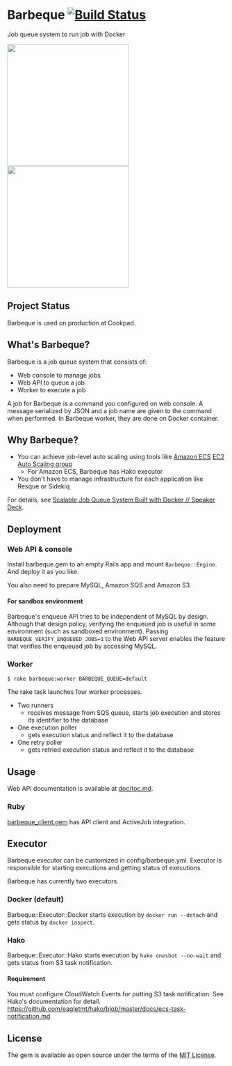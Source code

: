 # Barbeque [![Build Status](https://travis-ci.org/cookpad/barbeque.svg?branch=master)](https://travis-ci.org/cookpad/barbeque)

Job queue system to run job with Docker

<img src="https://raw.githubusercontent.com/cookpad/barbeque/master/doc/images/job_definitions.png" height="280px" />
<img src="https://raw.githubusercontent.com/cookpad/barbeque/master/doc/images/statistics.png" height="280px" />

## Project Status

Barbeque is used on production at Cookpad.

## What's Barbeque?

Barbeque is a job queue system that consists of:

- Web console to manage jobs
- Web API to queue a job
- Worker to execute a job

A job for Barbeque is a command you configured on web console.
A message serialized by JSON and a job name are given to the command when performed.
In Barbeque worker, they are done on Docker container.

## Why Barbeque?

- You can achieve job-level auto scaling using tools like [Amazon ECS](https://aws.amazon.com/ecs/) [EC2 Auto Scaling group](https://aws.amazon.com/autoscaling/)
  - For Amazon ECS, Barbeque has Hako executor
- You don't have to manage infrastructure for each application like Resque or Sidekiq

For details, see [Scalable Job Queue System Built with Docker // Speaker Deck](https://speakerdeck.com/k0kubun/scalable-job-queue-system-built-with-docker).

## Deployment

### Web API & console

Install barbeque.gem to an empty Rails app and mount `Barbeque::Engine`.
And deploy it as you like.

You also need to prepare MySQL, Amazon SQS and Amazon S3.

#### For sandbox environment
Barbeque's enqueue API tries to be independent of MySQL by design.
Although that design policy, verifying the enqueued job is useful in some environment (such as sandboxed environment).
Passing `BARBEQUE_VERIFY_ENQUEUED_JOBS=1` to the Web API server enables the feature that verifies the enqueued job by accessing MySQL.

### Worker

```bash
$ rake barbeque:worker BARBEQUE_QUEUE=default
```

The rake task launches four worker processes.

- Two runners
  - receives message from SQS queue, starts job execution and stores its identifier to the database
- One execution poller
  - gets execution status and reflect it to the database
- One retry poller
  - gets retried execution status and reflect it to the database

## Usage

Web API documentation is available at [doc/toc.md](./doc/toc.md).

### Ruby

[barbeque\_client.gem](https://github.com/cookpad/barbeque_client) has API client and ActiveJob integration.

## Executor
Barbeque executor can be customized in config/barbeque.yml. Executor is responsible for starting executions and getting status of executions.

Barbeque has currently two executors.

### Docker (default)
Barbeque::Executor::Docker starts execution by `docker run --detach` and gets status by `docker inspect`.

### Hako
Barbeque::Executor::Hako starts execution by `hako oneshot --no-wait` and gets status from S3 task notification.

#### Requirement
You must configure CloudWatch Events for putting S3 task notification.
See Hako's documentation for detail.
https://github.com/eagletmt/hako/blob/master/docs/ecs-task-notification.md

## License
The gem is available as open source under the terms of the [MIT License](http://opensource.org/licenses/MIT).
